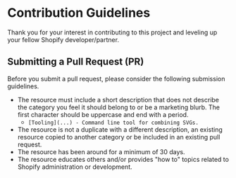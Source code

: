 # Contribution Guidelines

Thank you for your interest in contributing to this project and leveling up your fellow Shopify developer/partner.

## Submitting a Pull Request (PR)

Before you submit a pull request, please consider the following submission guidelines.

- The resource must include a short description that does not describe the category you feel it should belong to or be a marketing blurb. The first character should be uppercase and end with a period.
    - `[Tooling](...) - Command line tool for combining SVGs.`
- The resource is not a duplicate with a different description, an existing resource copied to another category or be included in an existing pull request.
- The resource has been around for a minimum of 30 days.
- The resource educates others and/or provides "how to" topics related to Shopify administration or development.
